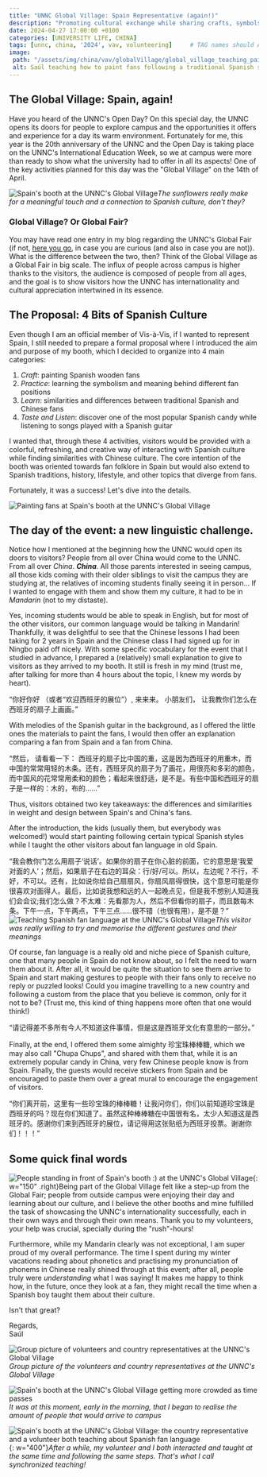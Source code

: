```yaml
---
title: "UNNC Global Village: Spain Representative (again!)"
description: "Promoting cultural exchange while sharing crafts, symbols, food, and knowledge about Spanish culture with Chinese people and visitors at the UNNC."
date: 2024-04-27 17:00:00 +0100
categories: [UNIVERSITY LIFE, CHINA]
tags: [unnc, china, '2024', vav, volunteering]     # TAG names should ALWAYS be lowercase
image:
 path: "/assets/img/china/vav/globalVillage/global_village_teaching_painting.jpg"
 alt: Saúl teaching how to paint fans following a traditional Spanish style.
---
```


## The Global Village: Spain, again!

Have you heard of the UNNC's Open Day? On this special day, the UNNC opens its doors for people to explore campus and the opportunities it offers and experience for a day its warm environment. Fortunately for me, this year is the 20th anniversary of the UNNC and the Open Day is taking place on the UNNC's International Education Week, so we at campus were more than ready to show what the university had to offer in all its aspects! One of the key activities planned for this day was the "Global Village" on the 14th of April.

![Spain's booth at the UNNC's Global Village](</assets/img/china/vav/globalVillage/global_village_spain_booth.jpeg>)_The sunflowers really make for a meaningful touch and a connection to Spanish culture, don't they?_

### Global Village? Or Global Fair?

You may have read one entry in my blog regarding the UNNC's Global Fair (if not, [here you go](https://saulfernandezgarcia.github.io/posts/UNNC-Global-Fair-Spain-Representative/), in case you are curious (and also in case you are not)). What is the difference between the two, then? Think of the Global Village as a Global Fair in big scale. The influx of people across campus is higher thanks to the visitors, the audience is composed of people from all ages, and the goal is to show visitors how the UNNC has internationality and cultural appreciation intertwined in its essence.

## The Proposal: 4 Bits of Spanish Culture

Even though I am an official member of Vis-à-Vis, if I wanted to represent Spain, I still needed to prepare a formal proposal where I introduced the aim and purpose of my booth, which I decided to organize into 4 main categories:

1. *Craft*: painting Spanish wooden fans
2. *Practice*: learning the symbolism and meaning behind different fan positions
3. *Learn*: similarities and differences between traditional Spanish and Chinese fans
4. *Taste and Listen*: discover one of the most popular Spanish candy while listening to songs played with a Spanish guitar

I wanted that, through these 4 activities, visitors would be provided with a colorful, refreshing, and creative way of interacting with Spanish culture while finding similarities with Chinese culture. The core intention of the booth was oriented towards fan folklore in Spain but would also extend to Spanish traditions, history, lifestyle, and other topics that diverge from fans.

Fortunately, it was a success! Let's dive into the details.

![Painting fans at Spain's booth at the UNNC's Global Village](</assets/img/china/vav/globalVillage/global_village_fan_painting.jpeg>)

## The day of the event: a new linguistic challenge.

Notice how I mentioned at the beginning how the UNNC would open its doors to visitors? People from all over China would come to the UNNC. From all over *China*. ***China***. All those parents interested in seeing campus, all those kids coming with their older siblings to visit the campus they are studying at, the relatives of incoming students finally seeing it in person... If I wanted to engage with them and show them my culture, it had to be in *Mandarin* (not to my distaste).

Yes, incoming students would be able to speak in English, but for most of the other visitors, our common language would be talking in Mandarin! Thankfully, it was delightful to see that the Chinese lessons I had been taking for 2 years in Spain and the Chinese class I had signed up for in Ningbo paid off nicely. With some specific vocabulary for the event that I studied in advance, I prepared a (relatively) small explanation to give to visitors as they arrived to my booth. It still is fresh in my mind (trust me, after talking for more than 4 hours about the topic, I knew my words by heart).

“你好你好 （或者“欢迎西班牙的展位”）, 来来来。 小朋友们， 让我教你们怎么在西班牙的扇子上画画。”

With melodies of the Spanish guitar in the background, as I offered the little ones the materials to paint the fans, I would then offer an explanation comparing a fan from Spain and a fan from China.

“然后， 请看看一下： 西班牙的扇子比中国的重，这是因为西班牙的用重木，而中国的常常用轻的木条。还有，西班牙风的扇子为了画花，用很亮和多彩的颜色，而中国风的花常常用柔和的颜色；看起来很舒适，是不是。有些中国和西班牙的扇子是一样的：木的，布的……”

Thus, visitors obtained two key takeaways: the differences and similarities in weight and design between Spain's and China's fans.

After the introduction, the kids (usually them, but everybody was welcomed!) would start painting following certain typical Spanish styles while I taught the other visitors about fan language in old Spain.

“我会教你门怎么用扇子‘说话’。如果你的扇子在你心脏的前面，它的意思是‘我爱对面的人’；然后，如果扇子在右边的耳朵：行/好/可以。所以，左边呢？不行，不好，不可以。还有，比如说你给自己扇扇风，你扇风扇得很快，这个意思可能是你很喜欢对面得人。最后，比如说我想和远的人一起晚点见，但是我不想别人知道我们会会议;我们怎么做？不太难：先看那为人，然后不但看你的扇子，而且数每木条。下午一点，下午两点，下午三点……很不错（也很有用），是不是？”
![Teaching Spanish fan language at the UNNC's Global Village](</assets/img/china/vav/globalVillage/global_village_fan_teaching_2.jpeg>)_This visitor was really willing to try and memorise the different gestures and their meanings_

Of course, fan language is a really old and niche piece of Spanish culture, one that many people in Spain do not know about, so I felt the need to warn them about it. After all, it would be quite the situation to see them arrive to Spain and start making gestures to people with their fans only to receive no reply or puzzled looks! Could you imagine travelling to a new country and following a custom from the place that you believe is common, only for it not to be? (Trust me, this kind of thing happens more often that one would think!)

“请记得差不多所有今人不知道这件事情，但是这是西班牙文化有意思的一部分。”

Finally, at the end, I offered them some almighty 珍宝珠棒棒糖, which we may also call "Chupa Chups", and shared with them that, while it is an extremely popular candy in China, very few Chinese people know is from Spain. Finally, the guests would receive stickers from Spain and be encouraged to paste them over a great mural to encourage the engagement of visitors.

“你们离开前，这里有一些珍宝珠的棒棒糖！让我问你们，你们以前知道珍宝珠是西班牙的吗？现在你们知道了。虽然这种棒棒糖在中国很有名，太少人知道这是西班牙的。感谢你们来到西班牙的展位，请记得用这张贴纸为西班牙投票。谢谢你们！！！”

## Some quick final words

 ![People standing in front of Spain's booth :) at the UNNC's Global Village](</assets/img/china/vav/globalVillage/global_village_people_front.jpg>){: w="150" .right}Being part of the Global Village felt like a step-up from the Global Fair; people from outside campus were enjoying their day and learning about our culture, and I believe the other booths and mine fulfilled the task of showcasing the UNNC's internationality successfully, each in their own ways and through their own means. Thank you to my volunteers, your help was crucial, specially during the "rush"-hours!

Furthermore, while my Mandarin clearly was not exceptional, I am super proud of my overall performance. The time I spent during my winter vacations reading about phonetics and practising my pronunciation of phonems in Chinese really shined through at this event; after all, people truly were *understanding* what I was saying! It makes me happy to think how, in the future, once they look at a fan, they might recall the time when a Spanish boy taught them about their culture.

Isn't that great?

Regards, \
Saúl

![Group picture of volunteers and country representatives at the UNNC's Global Village](</assets/img/china/vav/globalVillage/global_village_group_picture.jpeg>)_Group picture of the volunteers and country representatives at the UNNC's Global Village_

![Spain's booth at the UNNC's Global Village getting more crowded as time passes](</assets/img/china/vav/globalVillage/global_village_morning.jpg>)_It was at this moment, early in the morning, that I began to realise the amount of people that would arrive to campus_

![Spain's booth at the UNNC's Global Village: the country representative and a volunteer both teaching about Spanish fan language](</assets/img/china/vav/globalVillage/global_village_tag_team_spain.jpg>){: w="400"}_After a while, my volunteer and I both interacted and taught at the same time and following the same steps. That's what I call synchronized teaching!_